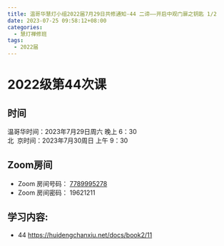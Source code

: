 ```yaml
---
title: 温哥华慧灯小组2022届7月29日共修通知-44 二谛——开启中观门扉之钥匙 1/2
date: 2023-07-25 09:58:12+08:00
categories:
  - 慧灯禅修班
tags:
  - 2022届
---
```

# 2022级第44次课

## 时间

温哥华时间：2023年7月29日周六 晚上 6：30\
北  京时间：2023年7月30周日 上午 9：30

## Zoom房间

* Zoom 房间号码： [7789995278](https://us02web.zoom.us/j/7789995278?pwd=VjZmbWJFY2k2K0E5RVB2cTNIQmhqUT09)
* Zoom 房间密码： 19621211

## 学习内容:

* 44 [](https://huidengchanxiu.net/docs/book2/10_2)<https://huidengchanxiu.net/docs/book2/11>